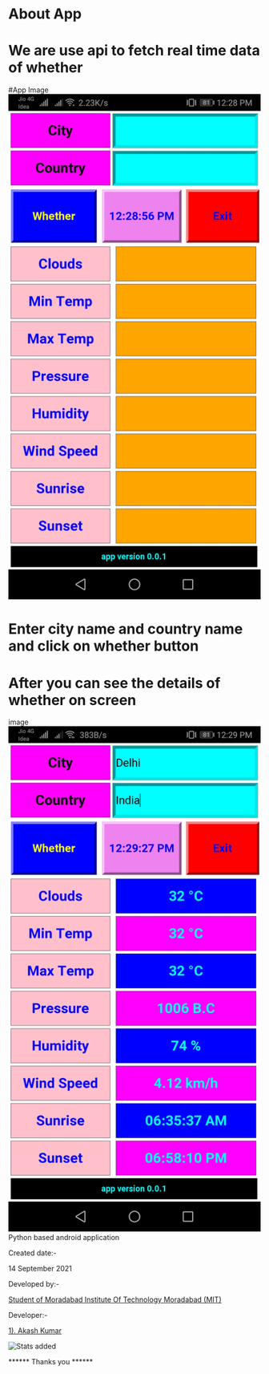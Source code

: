 # About App
# We are use api to fetch real time data of whether 


#App Image
<br>
![image](https://github.com/Akash671/software/blob/main/whetherApp/appImage1.jpg)
<br>
# Enter city name and country name and click on whether button 
# After you can see the details of whether on screen

image
<br>
![image](https://github.com/Akash671/software/blob/main/whetherApp/appImage2.jpg)
<br>
Python based android application 

Created date:-

14 September 2021

Developed by:- 

<a href="https://www.mitmoradabad.edu.in">Student of Moradabad Institute Of Technology Moradabad
(MIT)</a>

Developer:-

<a href="https://github.com/Akash671">1). Akash Kumar</a>

![Stats added](https://github-readme-stats.vercel.app/api?username=Akash671&&show_icons=true)
<!--
![Languages Stats](https://github-readme-stats.vercel.app/api/top-langs/?username=Akash671)
-->

****** Thanks you ******

